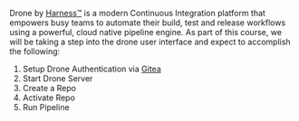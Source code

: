 Drone by [Harness™](https://harness.io) is a modern Continuous Integration platform that empowers busy teams to automate their build, test and release workflows using a powerful, cloud native pipeline engine.  As part of this course, we will be taking a step into the drone user interface and expect to accomplish the following:

1. Setup Drone Authentication via [Gitea](https://gitea.io)
2. Start Drone Server
3. Create a Repo
4. Activate Repo
5. Run Pipeline
